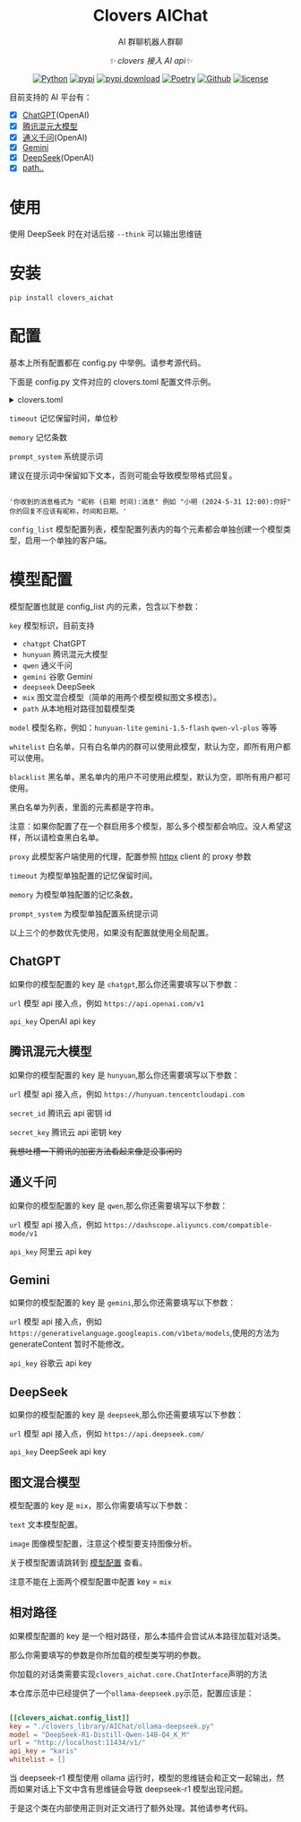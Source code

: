 <div align="center">

# Clovers AIChat

AI 群聊机器人群聊

_✨ clovers 接入 AI api✨_

[![Python](https://img.shields.io/badge/Python-3.12+-blue.svg)](https://www.python.org/)
[![pypi](https://img.shields.io/pypi/v/clovers_aichat.svg)](https://pypi.python.org/pypi/clovers_aichat)
[![pypi download](https://img.shields.io/pypi/dm/clovers_aichat)](https://pypi.python.org/pypi/clovers_aichat)
[![Poetry](https://img.shields.io/endpoint?url=https://python-poetry.org/badge/v0.json)](https://python-poetry.org/)
[![Github](https://img.shields.io/badge/GitHub-Clovers-00CC33?logo=github)](https://github.com/clovers-project/clovers)
[![license](https://img.shields.io/github/license/clovers-project/clovers-AIchat.svg)](./LICENSE)

</div>

目前支持的 AI 平台有：

- [x] [ChatGPT](https://openai.com/)(OpenAI)
- [x] [腾讯混元大模型](https://hunyuan.tencent.com/)
- [x] [通义千问](https://tongyi.aliyun.com/)(OpenAI)
- [x] [Gemini](https://ai.google.dev/)
- [x] [DeepSeek](https://www.deepseek.com/)(OpenAI)
- [x] [path..](./ChatExample/)

# 使用

使用 DeepSeek 时在对话后接 `--think` 可以输出思维链

# 安装

```shell
pip install clovers_aichat
```

# 配置

基本上所有配置都在 config.py 中举例。请参考源代码。

下面是 config.py 文件对应的 clovers.toml 配置文件示例。

<details>
<summary>clovers.toml</summary>
  
```toml

[clovers_aichat]
timeout = 600
memory = 20
prompt_system = "\n 你是有着二次元可爱少女形象的 AI 助手 名为小叶子"
[[clovers_aichat.config_list]]
key = "qwen"
model = "qwen-plus"
url = "https://dashscope.aliyuncs.com/compatible-mode/v1"
api_key = ""
whitelist = []
blacklist = []

[[clovers_aichat.config_list]]
key = "hunyuan"
model = "hunyuan-lite"
url = "https://hunyuan.tencentcloudapi.com"
secret_id = ""
secret_key = ""
whitelist = []
blacklist = []

[clovers_aichat.config_list.proxies]
"https://" = "http://127.0.0.1:7897"
[[clovers_aichat.config_list]]
key = "mix"
whitelist = []
blacklist = []

[clovers_aichat.config_list.text]
key = "qwen"
model = "qwen-plus"
url = "https://dashscope.aliyuncs.com/compatible-mode/v1"
api_key = ""
[clovers_aichat.config_list.image]
key = "qwen"
model = "qwen-vl-plus"
url = "https://dashscope.aliyuncs.com/compatible-mode/v1"
api_key = ""

[[clovers_aichat.config_list]]
timeout = 3600
memory = 60
key = "./clovers_library/AIChat/ollama-deepseek"
model = "DeepSeek-R1-Distill-Qwen-14B-Q4_K_M"
url = "http://localhost:11434/v1/"
api_key = "karis"
whitelist = ["744751179"]

```

</details>

`timeout` 记忆保留时间，单位秒

`memory` 记忆条数

`prompt_system` 系统提示词

建议在提示词中保留如下文本，否则可能会导致模型带格式回复。

```

'你收到的消息格式为 "昵称 (日期 时间):消息" 例如 "小明 (2024-5-31 12:00):你好" 你的回复不应该有昵称，时间和日期。'

````

`config_list` 模型配置列表，模型配置列表内的每个元素都会单独创建一个模型类型，启用一个单独的客户端。

# 模型配置

模型配置也就是 config_list 内的元素，包含以下参数：

`key` 模型标识，目前支持
- `chatgpt` ChatGPT
- `hunyuan` 腾讯混元大模型
- `qwen` 通义千问
- `gemini` 谷歌 Gemini
- `deepseek` DeepSeek
- `mix` 图文混合模型（简单的用两个模型模拟图文多模态）。
- `path` 从本地相对路径加载模型类

`model` 模型名称，例如：`hunyuan-lite` `gemini-1.5-flash` `qwen-vl-plus` 等等

`whitelist` 白名单，只有白名单内的群可以使用此模型，默认为空，即所有用户都可以使用。

`blacklist` 黑名单，黑名单内的用户不可使用此模型，默认为空，即所有用户都可使用。

黑白名单为列表，里面的元素都是字符串。

注意：如果你配置了在一个群启用多个模型，那么多个模型都会响应。没人希望这样，所以请检查黑白名单。

`proxy` 此模型客户端使用的代理，配置参照 [httpx](https://www.python-httpx.org/) client 的 proxy 参数

`timeout` 为模型单独配置的记忆保留时间。

`memory` 为模型单独配置的记忆条数。

`prompt_system` 为模型单独配置系统提示词

以上三个的参数优先使用，如果没有配置就使用全局配置。

## ChatGPT

如果你的模型配置的 key 是 `chatgpt`,那么你还需要填写以下参数：

`url` 模型 api 接入点，例如 `https://api.openai.com/v1`

`api_key` OpenAI api key

## 腾讯混元大模型

如果你的模型配置的 key 是 `hunyuan`,那么你还需要填写以下参数：

`url` 模型 api 接入点，例如 `https://hunyuan.tencentcloudapi.com`

`secret_id` 腾讯云 api 密钥 id

`secret_key` 腾讯云 api 密钥 key

~~我想吐槽一下腾讯的加密方法看起来像是没事闲的~~

## 通义千问

如果你的模型配置的 key 是 `qwen`,那么你还需要填写以下参数：

`url` 模型 api 接入点，例如 `https://dashscope.aliyuncs.com/compatible-mode/v1`

`api_key` 阿里云 api key

## Gemini

如果你的模型配置的 key 是 `gemini`,那么你还需要填写以下参数：

`url` 模型 api 接入点，例如 `https://generativelanguage.googleapis.com/v1beta/models`,使用的方法为 generateContent 暂时不能修改。

`api_key` 谷歌云 api key

## DeepSeek

如果你的模型配置的 key 是 `deepseek`,那么你还需要填写以下参数：

`url` 模型 api 接入点，例如 `https://api.deepseek.com/`

`api_key` DeepSeek api key

## 图文混合模型

模型配置的 key 是 `mix`，那么你需要填写以下参数：

`text` 文本模型配置。

`image` 图像模型配置，注意这个模型要支持图像分析。

关于模型配置请跳转到 [模型配置](#模型配置) 查看。

注意不能在上面两个模型配置中配置 key = `mix`

## 相对路径

如果模型配置的 key 是一个相对路径，那么本插件会尝试从本路径加载对话类。

那么你需要填写的参数是你所加载的模型类写明的参数。

你加载的对话类需要实现`clovers_aichat.core.ChatInterface`声明的方法

本仓库示范中已经提供了一个`ollama-deepseek.py`示范，配置应该是：

```toml

[[clovers_aichat.config_list]]
key = "./clovers_library/AIChat/ollama-deepseek.py"
model = "DeepSeek-R1-Distill-Qwen-14B-Q4_K_M"
url = "http://localhost:11434/v1/"
api_key = "karis"
whitelist = []

````

当 deepseek-r1 模型使用 ollama 运行时，模型的思维链会和正文一起输出，然而如果对话上下文中含有思维链会导致 deepseek-r1 模型出现问题。

于是这个类在内部使用正则对正文进行了额外处理。其他请参考代码。
